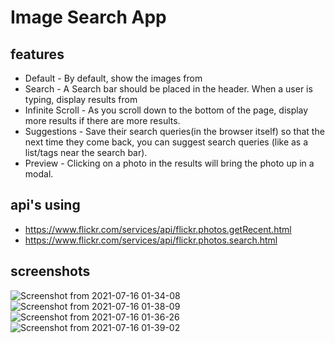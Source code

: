 # Image Search App
## **features**

 
 - Default - By default, show the images from
 - Search - A Search bar should be placed in the header. When a user is typing, display results from
  - Infinite Scroll - As you scroll down to the bottom of the page, display more results if there are more results.
   - Suggestions - Save their search queries(in the browser itself) so that the next time they come back, you can suggest search queries
   (like as a list/tags near the search bar).
   - Preview - Clicking on a photo in the results will bring the photo up in a modal.


## api's using

 - https://www.flickr.com/services/api/flickr.photos.getRecent.html
 - https://www.flickr.com/services/api/flickr.photos.search.html


## screenshots
![Screenshot from 2021-07-16 01-34-08](https://user-images.githubusercontent.com/61561415/125850436-f806cb0a-ff0a-45b9-842b-f42b201cee52.png)
![Screenshot from 2021-07-16 01-38-09](https://user-images.githubusercontent.com/61561415/125850924-eab01bee-3f8f-4499-b510-b06ec72eaa51.png)
![Screenshot from 2021-07-16 01-36-26](https://user-images.githubusercontent.com/61561415/125850939-28bc6f7b-7263-4895-b8e1-76e1f508f990.png)
![Screenshot from 2021-07-16 01-39-02](https://user-images.githubusercontent.com/61561415/125851060-a8bbeebb-f3b9-454e-b43e-c91eecf7f51d.png)
